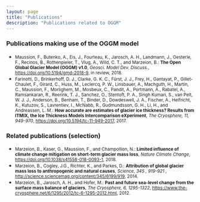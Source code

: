 ```yaml
---
layout: page
title: "Publications"
description: "Publications related to OGGM"
---
```


### Publications making use of the OGGM model

<ul>
<li><small>
Maussion, F., Butenko, A., Eis, J., Fourteau, K., Jarosch, A. H., Landmann, J., Oesterle, F., Recinos, B., Rothenpieler, T., Vlug, A., Wild, C. T., and Marzeion, B.: <b>The Open Global Glacier Model (OGGM) v1.0</b>, <i>Geosci. Model Dev. Discuss.</i>, <a href="https://doi.org/10.5194/gmd-2018-9">https://doi.org/10.5194/gmd-2018-9</a>, in review, 2018.
</small></li>

<li><small>
Farinotti, D., Brinkerhoff, D. J., Clarke, G. K. C., Fürst, J. J., Frey, H., Gantayat, P., Gillet-Chaulet, F., Girard, C., Huss, M., Leclercq, P. W., Linsbauer, A., Machguth, H., Martin, C., Maussion, F., Morlighem, M., Mosbeux, C., Pandit, A., Portmann, A., Rabatel, A., Ramsankaran, R., Reerink, T. J., Sanchez, O., Stentoft, P. A., Singh Kumari, S., van Pelt, W. J. J., Anderson, B., Benham, T., Binder, D., Dowdeswell, J. A., Fischer, A., Helfricht, K., Kutuzov, S., Lavrentiev, I., McNabb, R., Gudmundsson, G. H., Li, H., and Andreassen, L. M.: <b>How accurate are estimates of glacier ice thickness? Results from ITMIX, the Ice Thickness Models Intercomparison eXperiment</b>, <i>The Cryosphere, 11, 949-970</i>, <a href="https://doi.org/10.5194/tc-11-949-2017">https://doi.org/10.5194/tc-11-949-2017</a>, 2017.
</small></li>
</ul>

### Related publications (selection)

<ul>
<li><small>
Marzeion, B., Kaser, G., Maussion, F., and Champollion, N.: <b>Limited influence of climate change mitigation on short-term glacier mass loss</b>, <i>Nature Climate Change</i>, <a href="https://doi.org/10.1038/s41558-018-0093-1">https://doi.org/10.1038/s41558-018-0093-1</a>, 2018.
</small></li>

<li><small>
Marzeion, B., Cogley, J.G., Richter, K., and Parkes, D.: <b>Attribution of global glacier mass loss to anthropogenic and natural causes</b>, <i>Science, 345 , 919-921 </i>, <a href="http://science.sciencemag.org/content/345/6199/919">http://science.sciencemag.org/content/345/6199/919</a>, 2014.
</small></li>

<li><small>
Marzeion, B., Jarosch, A. H., and Hofer, M.: <b>Past and future sea-level change from the surface mass balance of glaciers</b>, <i>The Cryosphere, 6, 1295-1322</i>, <a href="https://www.the-cryosphere.net/6/1295/2012/tc-6-1295-2012.html">https://www.the-cryosphere.net/6/1295/2012/tc-6-1295-2012.html</a>, 2012.
</small></li>
</ul>
